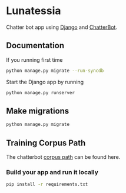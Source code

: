 # Lunatessia

Chatter bot app using [Django](https://ww.djangoproject.com) and [ChatterBot](https://github.com/gunthercox/ChatterBot).

## Documentation

If you running first time

```Bash
python manage.py migrate --run-syncdb
```

Start the Django app by running

```Bash
python manage.py runserver
```

## Make migrations

```Bash
python manage.py migrate
```

## Training Corpus Path

The chatterbot [corpus path](https://github.com/gunthercox/chatterbot-corpus/tree/master/chatterbot_corpus/data/) can be found here.

### Build your app and run it locally

```bash
pip install -r requirements.txt
```
